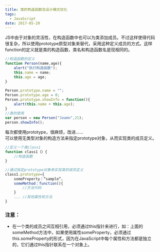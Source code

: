 ```yaml
---
title: 类的构造函数及设计模式优化
tags:
  - JavaScript
date: 2017-05-20
---
```

JS中由于对象的灵活性，在构造函数中也可以为类添加成员。不过这样使得代码很复杂，所以使用prototype原型对象来替代，采用这种定义成员的方式。这样function的定义就是类的构造函数，类名和构造函数名是现相同的。
<!--more-->

```js
//构造函数的定义
function Person(name,age){
	alert("执行构造函数");
	this.name = name;
	this.age = age;
}
 
Person.prototype.name = "";
Person.prototype.age = 0;
Person.prototype.showInfo = function(){
	alert(this.name + this.age);
}
//类的使用
var person = new Person("Jeamn",21);
person.showInfo();
```

每次都使用prototype，很麻烦，改进……    
可以使用无类型对象的构造方法来指定prototype对象，从而实现类的成员定义。

```js
//定义一个类class1
function class1（）{
    //构造函数
}

//通过指定prototype对象来实现类的成员定义
class1.prototype={
    someProperty：“sample”，
    someMethod：function(){
        //方法代码
    }
    ... //其他属性和方法
}
```

### 注意：
* 在一个类的成员之间互相引用，必须通过this指针来进行，如：上面的someMethod方法中，如果使用属性someProperty，必须通过this.someProperty的形式，因为在JavaScript中每个属性和方法都是独立的，它们通过this指针联系在一个对象上。


